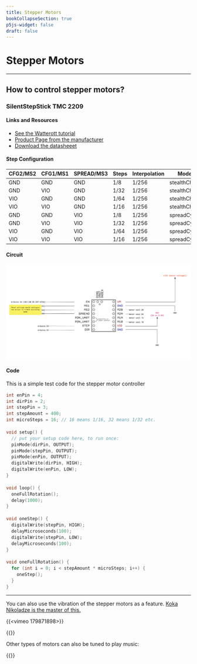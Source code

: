 ```yaml
---
title: Stepper Motors
bookCollapseSection: true
p5js-widget: false
draft: false
---
```


# Stepper Motors

---




## How to control stepper motors?

### SilentStepStick TMC 2209

#### Links and Resources

- [See the Watterott tutorial](https://learn.watterott.com/silentstepstick/)
- [Product Page from the manufacturer](https://www.trinamic.com/products/integrated-circuits/details/tmc2209-la/)
- [Download the datasheeet](https://newmedia.dog/wp-content/uploads/2019/11/SilentStepStick-TMC2209_v20.pdf)


#### Step Configuration

| CFG2/MS2 | CFG1/MS1 | SPREAD/MS3 | Steps | Interpolation | Mode |
| --- | --- | --- | --- | --- | --- |
| GND | GND | GND | 1/8 | 1/256 | stealthChop |
| GND | VIO | GND | 1/32 | 1/256 | stealthChop |
| VIO | GND | GND | 1/64 | 1/256 | stealthChop |
| VIO | VIO | GND | 1/16 | 1/256 | stealthChop |
| GND | GND | VIO | 1/8 | 1/256 | spreadCycle |
| GND | VIO | VIO | 1/32 | 1/256 | spreadCycle |
| VIO | GND | VIO | 1/64 | 1/256 | spreadCycle |
| VIO | VIO | VIO | 1/16 | 1/256 | spreadCycle |

#### Circuit

[![StepStick Circuit](./img/stepsticksimple-scaled.jpg)](./img/stepsticksimple-scaled.jpg)

#### Code

This is a simple test code for the stepper motor controller

```c
int enPin = 4;
int dirPin = 2;
int stepPin = 3;
int stepAmount = 400;
int microSteps = 16; // 16 means 1/16, 32 means 1/32 etc.

void setup() {
  // put your setup code here, to run once:
  pinMode(dirPin, OUTPUT);
  pinMode(stepPin, OUTPUT);
  pinMode(enPin, OUTPUT);
  digitalWrite(dirPin, HIGH);
  digitalWrite(enPin, LOW);
}

void loop() {
  oneFullRotation();
  delay(1000);
}

void oneStep() {
  digitalWrite(stepPin, HIGH);
  delayMicroseconds(100);
  digitalWrite(stepPin, LOW);
  delayMicroseconds(100);
}

void oneFullRotation() {
  for (int i = 0; i < stepAmount * microSteps; i++) {
    oneStep();
  }
}
```

---

You can also use the vibration of the stepper motors as a feature. [Koka Nikoladze is the master of this.](https://www.koka.one/)

{{<vimeo 179871898>}}

{{<youtube lVnOxYewTtk>}}

Other types of motors can also be tuned to play music:

{{<youtube V-53yjduQiE>}}

